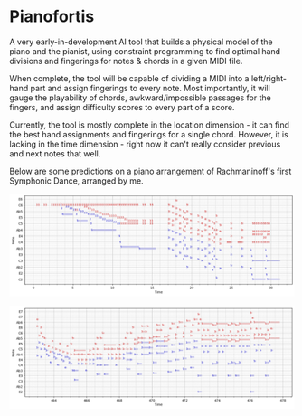 # Pianofortis

A very early-in-development AI tool that builds a physical model of the piano and the pianist, using constraint programming to find optimal hand divisions and fingerings for notes & chords in a given MIDI file.

When complete, the tool will be capable of dividing a MIDI into a left/right-hand part and assign fingerings to every note. Most importantly, it will gauge the playability of chords, awkward/impossible passages for the fingers, and assign difficulty scores to every part of a score.

Currently, the tool is mostly complete in the location dimension - it can find the best hand assignments and fingerings for a single chord. However, it is lacking in the time dimension - right now it can't really consider previous and next notes that well.

Below are some predictions on a piano arrangement of Rachmaninoff's first Symphonic Dance, arranged by me.

<p align="center">
<img src="screenshots/1.png" width="900"/>
</p>

<p align="center">
<img src="screenshots/2.png" width="900"/>
</p>
